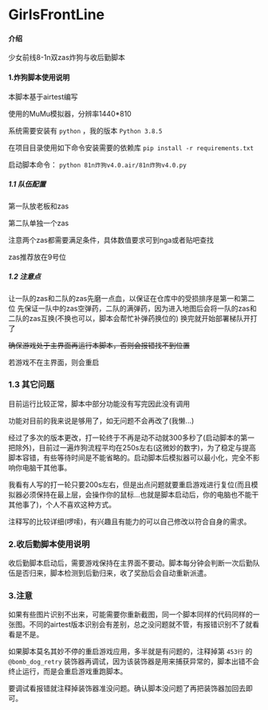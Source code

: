 # GirlsFrontLine

#### 介绍
少女前线8-1n双zas炸狗与收后勤脚本

#### 1.炸狗脚本使用说明
本脚本基于airtest编写

使用的MuMu模拟器，分辨率1440*810

系统需要安装有 `python` ，我的版本 `Python 3.8.5`

在项目目录使用如下命令安装需要的依赖库
`pip install -r requirements.txt`

启动脚本命令： `python 81n炸狗v4.0.air/81n炸狗v4.0.py`

##### 1.1 队伍配置

第一队放老板和zas

第二队单独一个zas

注意两个zas都需要满足条件，具体数值要求可到nga或者贴吧查找

zas推荐放在9号位

##### 1.2 注意点

让一队的zas和二队的zas先磨一点血，以保证在仓库中的受损排序是第一和第二位
先保证一队中的zas空弹药，二队的满弹药，因为进入地图后会将一队的zas和二队的zas互换(不换也可以，脚本会帮忙补弹药换位的)
换完就开始部署梯队开打了

~~确保游戏处于主界面再运行本脚本，否则会报错找不到位置~~

若游戏不在主界面，则会重启

### 1.3 其它问题
目前运行比较正常，脚本中部分功能没有写完因此没有调用

功能对目前的我来说是够用了，如无问题不会再改了(我懒...)

经过了多次的版本更改，打一轮终于不再是动不动就300多秒了(启动脚本的第一把除外)，目前过一遍炸狗流程平均在250s左右(这微妙的数字)，为了稳定与提高脚本容错，有些等待时间是不能省略的。启动脚本后模拟器可以最小化，完全不影响你电脑干其他事。

我看有人写的打一轮只要200s左右，但是出点问题就要重启游戏进行复位(而且模拟器必须保持在最上层，会操作你的鼠标...也就是脚本启动后，你的电脑也不能干其他事了)，个人不喜欢这种方式。

注释写的比较详细(啰嗦)，有兴趣且有能力的可以自己修改以符合自身的需求。



### 2.收后勤脚本使用说明
收后勤脚本启动后，需要游戏保持在主界面不要动。脚本每分钟会判断一次后勤队伍是否归来，脚本检测到后勤归来，收了奖励后会自动重新派遣。



### 3.注意

如果有些图片识别不出来，可能需要你重新截图，同一个脚本同样的代码同样的一张图。不同的airtest版本识别会有差别，总之没问题就不管，有报错识别不了就看看是不是。

如果脚本莫名其妙不停的重启游戏应用，多半就是有问题的，注释掉第 `453行` 的 `@bomb_dog_retry` 装饰器再调试，因为该装饰器是用来捕获异常的，脚本出错不会终止运行，而是会重启游戏重跑脚本。

要调试看报错就注释掉装饰器准没问题。确认脚本没问题了再把装饰器加回去即可。
